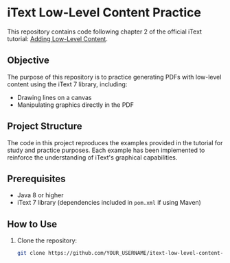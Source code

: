 # iText Low-Level Content Practice

This repository contains code following chapter 2 of the official iText tutorial: [Adding Low-Level Content](https://kb.itextpdf.com/itext/chapter-2-adding-low-level-content#Chapter2:Addinglow-levelcontent-Drawinglinesonacanvas).

## Objective
The purpose of this repository is to practice generating PDFs with low-level content using the iText 7 library, including:
- Drawing lines on a canvas
- Manipulating graphics directly in the PDF

## Project Structure
The code in this project reproduces the examples provided in the tutorial for study and practice purposes. Each example has been implemented to reinforce the understanding of iText's graphical capabilities.

## Prerequisites
- Java 8 or higher
- iText 7 library (dependencies included in `pom.xml` if using Maven)

## How to Use
1. Clone the repository:
   ```bash
   git clone https://github.com/YOUR_USERNAME/itext-low-level-content-practice.git

